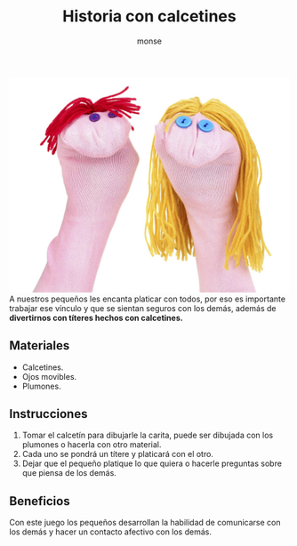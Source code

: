 ﻿---
layout: post
title:  "Historia con calcetines"
tags: [interpersonal]
categories: [infantes, actividad]
author: monse
image: /assets/posts/2020-06-16-titeres.jpeg
hidden: true
---
![Actividad del titeres](/assets/posts/2020-06-16-titeres.jpeg)<br/>
A nuestros pequeños les encanta platicar con todos, por eso es importante trabajar ese vínculo y que se sientan seguros con los demás, además de **divertirnos con títeres hechos con calcetines.** 

## Materiales 
- Calcetines.
- Ojos movibles.
- Plumones. 

## Instrucciones 
1. Tomar el calcetín para dibujarle la carita, puede ser dibujada con los plumones o hacerla con otro material. 
2. Cada uno se pondrá un títere y platicará con el otro.
3. Dejar que el pequeño platique lo que quiera o hacerle preguntas sobre que piensa de los demás. 

## Beneficios 
Con este juego los pequeños desarrollan la habilidad de comunicarse con los demás y hacer un contacto afectivo con los demás.